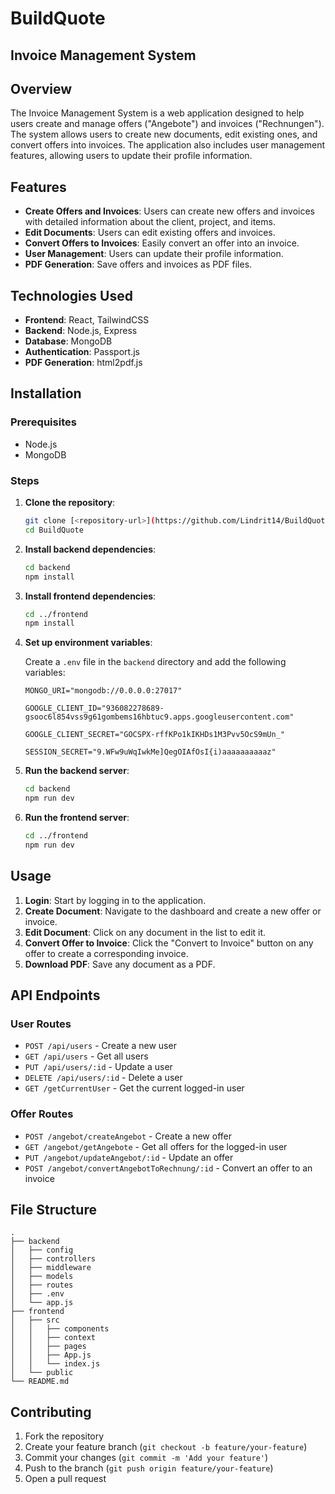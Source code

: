 # BuildQuote
## Invoice Management System

## Overview

The Invoice Management System is a web application designed to help users create and manage offers ("Angebote") and invoices ("Rechnungen"). The system allows users to create new documents, edit existing ones, and convert offers into invoices. The application also includes user management features, allowing users to update their profile information.

## Features

- **Create Offers and Invoices**: Users can create new offers and invoices with detailed information about the client, project, and items.
- **Edit Documents**: Users can edit existing offers and invoices.
- **Convert Offers to Invoices**: Easily convert an offer into an invoice.
- **User Management**: Users can update their profile information.
- **PDF Generation**: Save offers and invoices as PDF files.

## Technologies Used

- **Frontend**: React, TailwindCSS
- **Backend**: Node.js, Express
- **Database**: MongoDB
- **Authentication**: Passport.js
- **PDF Generation**: html2pdf.js

## Installation

### Prerequisites

- Node.js
- MongoDB

### Steps

1. **Clone the repository**:
    ```bash
    git clone [<repository-url>](https://github.com/Lindrit14/BuildQuote.git)
    cd BuildQuote
    ```

2. **Install backend dependencies**:
    ```bash
    cd backend
    npm install
    ```

3. **Install frontend dependencies**:
    ```bash
    cd ../frontend
    npm install
    ```

4. **Set up environment variables**:

    Create a `.env` file in the `backend` directory and add the following variables:
    ```env
   MONGO_URI="mongodb://0.0.0.0:27017"

    GOOGLE_CLIENT_ID="936082278689-gsooc6l854vss9g61gombems16hbtuc9.apps.googleusercontent.com"

    GOOGLE_CLIENT_SECRET="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"

    SESSION_SECRET="9.WFw9uWqIwkMe]QegOIAfOsI{i)aaaaaaaaaaz"
    ```

5. **Run the backend server**:
    ```bash
    cd backend
    npm run dev
    ```

6. **Run the frontend server**:
    ```bash
    cd ../frontend
    npm run dev
    ```

## Usage

1. **Login**: Start by logging in to the application.
2. **Create Document**: Navigate to the dashboard and create a new offer or invoice.
3. **Edit Document**: Click on any document in the list to edit it.
4. **Convert Offer to Invoice**: Click the "Convert to Invoice" button on any offer to create a corresponding invoice.
5. **Download PDF**: Save any document as a PDF.

## API Endpoints

### User Routes

- `POST /api/users` - Create a new user
- `GET /api/users` - Get all users
- `PUT /api/users/:id` - Update a user
- `DELETE /api/users/:id` - Delete a user
- `GET /getCurrentUser` - Get the current logged-in user

### Offer Routes

- `POST /angebot/createAngebot` - Create a new offer
- `GET /angebot/getAngebote` - Get all offers for the logged-in user
- `PUT /angebot/updateAngebot/:id` - Update an offer
- `POST /angebot/convertAngebotToRechnung/:id` - Convert an offer to an invoice

## File Structure

```plaintext
.
├── backend
│   ├── config
│   ├── controllers
│   ├── middleware
│   ├── models
│   ├── routes
│   ├── .env
│   └── app.js
├── frontend
│   ├── src
│   │   ├── components
│   │   ├── context
│   │   ├── pages
│   │   ├── App.js
│   │   └── index.js
│   └── public
└── README.md
```

## Contributing

1. Fork the repository
2. Create your feature branch (`git checkout -b feature/your-feature`)
3. Commit your changes (`git commit -m 'Add your feature'`)
4. Push to the branch (`git push origin feature/your-feature`)
5. Open a pull request

